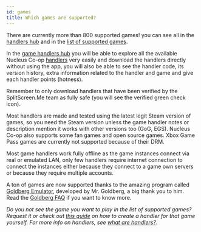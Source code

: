 ```yaml
---
id: games
title: Which games are supported?
---
```


There are currently more than 800 supported games! you can see all in the [handlers hub](https://hub.splitscreen.me/) and in the [list of supported games](https://www.reddit.com/r/nucleuscoop/comments/opu0eg/list_of_nucleus_coop_supported_games/). 

In the [game handlers hub](https://hub.splitscreen.me/) you will be able to explore all the available Nucleus Co-op [handlers](/docs/handlers) very easily and download the handlers directly without using the app, you will also be able to see the handler code, its version history, extra information related to the handler and game and give each handler points (hotness).

Remember to only download handlers that have been verified by the SplitScreen.Me team as fully safe (you will see the verified green check icon).

Most handlers are made and tested using the latest legit Steam version of games, so you need the Steam version unless the game handler notes or description mention it works with other versions too (GoG, EGS). Nucleus Co-op also supports some fan games and open source games. Xbox Game Pass games are currently not supported because of their DRM.

Most game handlers work fully offline as the game instances connect via real or emulated LAN, only few handlers require internet connection to connect the instances either because they connect to a game own servers or because they require multiple accounts.

A ton of games are now supported thanks to the amazing program called [Goldberg Emulator](https://gitlab.com/Mr_Goldberg/goldberg_emulator), developed by Mr. Goldberg, a big thank you to him. Read the [Goldberg FAQ](https://gitlab.com/Mr_Goldberg/goldberg_emulator/-/blob/master/README.md) if you want to know more.

*Do you not see the game you want to play in the list of supported games? Request it or check out [this guide](/docs/create-handlers) on how to create a handler for that game yourself. For more info on handlers, see [what are handlers?](/docs/handlers).*
